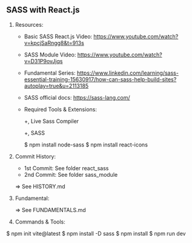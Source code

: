 ## SASS with React.js

1. Resources:

   - Basic SASS React.js Video: https://www.youtube.com/watch?v=kpcjSaRngg8&t=913s
   - SASS Module Video: https://www.youtube.com/watch?v=D31P9ovJjqs
   - Fundamental Series: https://www.linkedin.com/learning/sass-essential-training-15630917/how-can-sass-help-build-sites?autoplay=true&u=2113185
   - SASS official docs: https://sass-lang.com/

   - Required Tools & Extensions:

     +, Live Sass Compiler

     +, SASS

     $ npm install node-sass
     $ npm install react-icons

2. Commit History:

   - 1st Commit: See folder react_sass
   - 2nd Commit: See folder sass_module

   => See HISTORY.md

3. Fundamental:

   => See FUNDAMENTALS.md

4. Commands & Tools:

$ npm init vite@latest
$ npm install -D sass
$ npm install
$ npm run dev
